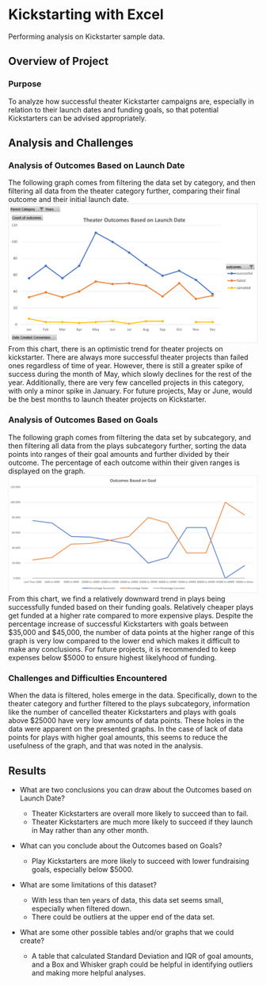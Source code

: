 # Kickstarting with Excel
Performing analysis on Kickstarter sample data. 

## Overview of Project

### Purpose
To analyze how successful theater Kickstarter campaigns are, especially in relation to their launch dates and funding goals, so that potential Kickstarters can be advised appropriately. 

## Analysis and Challenges

### Analysis of Outcomes Based on Launch Date
The following graph comes from filtering the data set by category, and then filtering all data from the theater category further, comparing their final outcome and their initial launch date. 
![Theater_Outcomes_vs_Launch](resources/Theater_Outcomes_vs_Launch.png)
From this chart, there is an optimistic trend for theater projects on kickstarter. There are always more successful theater projects than failed ones regardless of time of year. However, there is still a greater spike of success during the month of May, which slowly declines for the rest of the year. Additionally, there are very few cancelled projects in this category, with only a minor spike in January. 
For future projects, May or June, would be the best months to launch theater projects on Kickstarter. 

### Analysis of Outcomes Based on Goals
The following graph comes from filtering the data set by subcategory, and then filtering all data from the plays subcategory further, sorting the data points into ranges of their goal amounts and further divided by their outcome. The percentage of each outcome within their given ranges is displayed on the graph.
![Outcomes_vs_Goals](resources/Outcomes_vs_Goals.png)
From this chart, we find a relatively downward trend in plays being successfully funded based on their funding goals. Relatively cheaper plays get funded at a higher rate compared to more expensive plays. 
Despite the percentage increase of successful Kickstarters with goals between $35,000 and $45,000, the number of data points at the higher range of this graph is very low compared to the lower end which makes it difficult to make any conclusions. 
For future projects, it is recommended to keep expenses below $5000 to ensure highest likelyhood of funding. 

### Challenges and Difficulties Encountered
When the data is filtered, holes emerge in the data. Specifically, down to the theater category and further filtered to the plays subcategory, information like the number of cancelled theater Kickstarters and plays with goals above $25000 have very low amounts of data points. These holes in the data were apparent on the presented graphs. In the case of lack of data points for plays with higher goal amounts, this seems to reduce the usefulness of the graph, and that was noted in the analysis.


## Results

- What are two conclusions you can draw about the Outcomes based on Launch Date?
  - Theater Kickstarters are overall more likely to succeed than to fail.
  - Theater Kickstarters are much more likely to succeed if they launch in May rather than any other month. 

- What can you conclude about the Outcomes based on Goals?
  - Play Kickstarters are more likely to succeed with lower fundraising goals, especially below $5000. 

- What are some limitations of this dataset?
  - With less than ten years of data, this data set seems small, especially when filtered down. 
  - There could be outliers at the upper end of the data set. 

- What are some other possible tables and/or graphs that we could create?
  - A table that calculated Standard Deviation and IQR of goal amounts, and a Box and Whisker graph could be helpful in identifying outliers and making more helpful analyses. 
